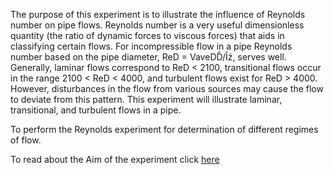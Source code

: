 The purpose of this experiment is to illustrate the influence of Reynolds number on pipe flows. Reynolds number is a very useful dimensionless quantity (the ratio of dynamic forces to viscous forces) that aids in classifying certain flows. For incompressible flow in a pipe Reynolds number based on the pipe diameter, ReD = VaveDĎ/Îź, serves well. Generally, laminar flows correspond to ReD < 2100, transitional flows occur in the range 2100 < ReD < 4000, and turbulent flows exist for ReD > 4000. However, disturbances in the flow from various sources may cause the flow to deviate from this pattern. This experiment will illustrate laminar, transitional, and turbulent flows in a pipe. 

To perform the Reynolds experiment for determination of different regimes of flow. 

To read about the Aim of the experiment click [here](docs/7.Reynolds_experiment.pdf)
